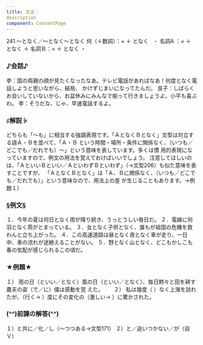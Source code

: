 ```yaml
---
title: 文法：
description
component: ContentPage
---
```



241.～となく／～となく～となく
何（＋数詞）：× ＋ となく   ・
名詞A ：× ＋ となく ＋ 名詞Ｂ：× ＋ となく ・
### ♪会話♪
李：国の両親の顔が見たくなったなあ。テレビ電話があればなあ！何度となく電話しようと思いながら、結局、 かけずじまいになってたんだ。 良子：しばらくお会いしていないから、お盆休みにみんなで揃って行きましょうよ。小平も喜ぶわ。
李：そうだな、じゃ、早速電話するよ。
### ♯解説♭
どちらも「～も」に相当する強調表現です。「ＡとなくＢとなく」文型は対立する語Ａ・Ｂを並べて、「Ａ・Ｂ という時間・場所・条件に関係なく、（いつも／どこでも／だれでも）～」という意味を表しています。多くは慣 用的表現になっていますので、例文の用法を覚えておけばいいでしょう。
注意してほしいのは、「ＡといいＢといい／ＡといわずＢといわず」（→文型206）も似た意味を表すことですが、 「ＡとなくＢとなく」は「Ａ、Ｂに関係なく、（いつも／どこでも／だれでも）」という意味なので、用法上の差 が生じることもあります。→例題１）
### §例文§
１．今年の夏は何日となく雨が降り続き、うっとうしい毎日だ。
２．電線に何羽となく燕がとまっている。
３．女となく子供となく、誰もが祖国の危機を救わんと立ち上がった。
４．この高速道路は昼となく夜となく車が走り、一日中、車の流れが途絶えることがない。
５．野となく山となく、どこもかしこも春の気配が感じられるこの頃だ。
### ★例題★
１） 雨の日（といい／となく）風の日（といい／となく）、毎日黙々と田を耕す農夫の姿（で／に）僕は感動を覚
えた。      
２） 私は幾度（ ）なく上海を訪れたが、（行く→ ）度にその変化の（激しい→ ）に驚かされた。
### (^^)前課の解答(^^)
１）と共に／化／し（～つつある→文型171）
２）と／追いつかない／が（自Ｖ）

